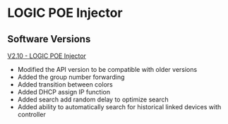 # LOGIC POE Injector

## Software Versions

[V2.10 - LOGIC POE Injector](https://github.com/CHAUVET-ILUMINARC/LOGICPOEINJECTOR/blob/2ee7e269a8303b0d15b74a09bd7dda3607ffbc31/Firmware/V2.10_240826.zip)
- Modified the API version to be compatible with older versions
- Added the group number forwarding
- Added transition between colors
- Added DHCP assign IP function
- Added search add random delay to optimize search
- Added ability to automatically search for historical linked devices with controller
